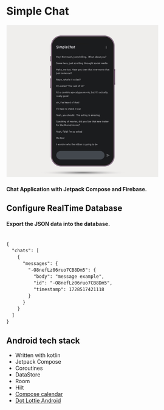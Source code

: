 
<h1>Simple Chat</h1>
<img width="400" src="https://raw.githubusercontent.com/paucara/simple-chat/refs/heads/master/images/screenshot.png">
<h4>Chat Application with Jetpack Compose and Firebase.</h4>
<h2>Configure RealTime Database</h2>
<h4>Export the JSON data into the database.</h4>

<code>
{
  "chats": [
    {
      "messages": {
        "-O8nefLz06ruo7CB8Dm5": {
          "body": "message example",
          "id": "-O8nefLz06ruo7CB8Dm5",
          "timestamp": 1728517421118
        }
      }
    }
  ]
}
</code>

<h2>Android tech stack</h2>
<ul>
  <li>Written with kotlin</li>
  <li>Jetpack Compose</li>
  <li>Coroutines</li>
  <li>DataStore</li>
  <li>Room</li>
  <li>Hilt</li>
  <li><a href="https://github.com/boguszpawlowski/ComposeCalendar">Compose calendar</a></li>
  <li><a href="https://github.com/LottieFiles/dotlottie-android">Dot Lottie Android</a></li>
</ul>

